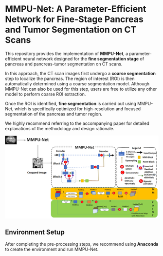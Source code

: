 # MMPU-Net: A Parameter-Efficient Network for Fine-Stage Pancreas and Tumor Segmentation on CT Scans

This repository provides the implementation of **MMPU-Net**, a parameter-efficient neural network designed for the **fine segmentation stage** of pancreas and pancreas-tumor segmentation on CT scans.

In this approach, the CT scan images first undergo a **coarse segmentation** step to localize the pancreas. The region of interest (ROI) is then automatically determined using a coarse segmentation model. Although MMPU-Net can also be used for this step, users are free to utilize any other model to perform coarse ROI extraction.

Once the ROI is identified, **fine segmentation** is carried out using MMPU-Net, which is specifically optimized for high-resolution and focused segmentation of the pancreas and tumor region.

We highly recommend referring to the accompanying paper for detailed explanations of the methodology and design rationale.

![Workflow](skema.png)

## Environment Setup

After completing the pre-processing steps, we recommend using **Anaconda** to create the environment and run MMPU-Net.

